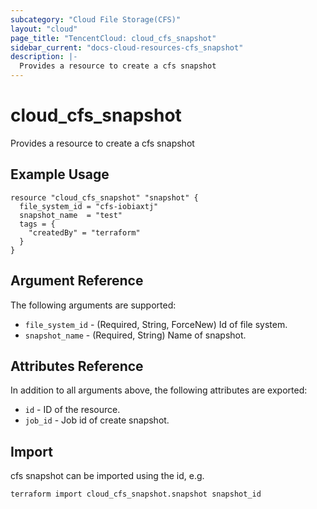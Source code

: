 ```yaml
---
subcategory: "Cloud File Storage(CFS)"
layout: "cloud"
page_title: "TencentCloud: cloud_cfs_snapshot"
sidebar_current: "docs-cloud-resources-cfs_snapshot"
description: |-
  Provides a resource to create a cfs snapshot
---
```


# cloud_cfs_snapshot

Provides a resource to create a cfs snapshot

## Example Usage

```hcl
resource "cloud_cfs_snapshot" "snapshot" {
  file_system_id = "cfs-iobiaxtj"
  snapshot_name  = "test"
  tags = {
    "createdBy" = "terraform"
  }
}
```

## Argument Reference

The following arguments are supported:

* `file_system_id` - (Required, String, ForceNew) Id of file system.
* `snapshot_name` - (Required, String) Name of snapshot.

## Attributes Reference

In addition to all arguments above, the following attributes are exported:

* `id` - ID of the resource.
* `job_id` - Job id of create snapshot.


## Import

cfs snapshot can be imported using the id, e.g.

```
terraform import cloud_cfs_snapshot.snapshot snapshot_id
```

